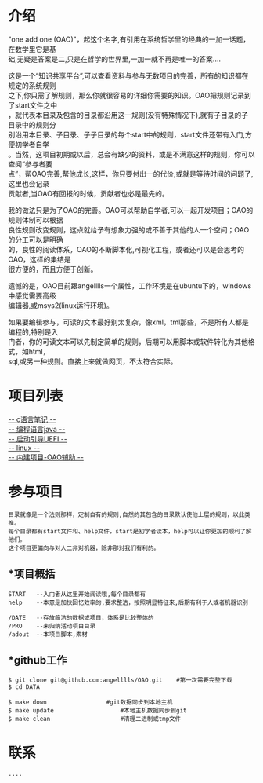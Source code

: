 介绍
===========


"one add one (OAO)"，起这个名字,有引用在系统哲学里的经典的一加一话题，在数学里它是基<br>
础,无疑是答案是二,只是在哲学的世界里,一加一就不再是唯一的答案.... <br>

这是一个“知识共享平台”,可以查看资料与参与无数项目的完善，所有的知识都在规定的系统规则<br>
之下,你只需了解规则，那么你就很容易的详细你需要的知识。OAO把规则记录到了start文件之中<br>
，就代表本目录及包含的目录都沿用这一规则(没有特殊情况下),就有子目录的子目录中的规则分<br>
别沿用本目录、子目录、子子目录的每个start中的规则，start文件还带有入门,方便初学者自学<br>
。当然，这项目初期或以后，总会有缺少的资料，或是不满意这样的规则，你可以查阅“参与者要<br>
点”，帮OAO完善,帮他成长,这样，你只要付出一的代价,或就是等待时间的问题了,这里也会记录<br>
贡献者,当OAO有回报的时候，贡献者也必是最先的。<br>
 
我的做法只是为了OAO的完善。OAO可以帮助自学者,可以一起开发项目；OAO的规则体制可以根据<br>
良性规则改变规则，这点就给予有想象力强的或不善于其他的人一个空间；OAO的分工可以是明确<br>
的，良性的阅读体系，OAO的不断脚本化,可视化工程，或者还可以是会思考的OAO，这样的集结是<br>
很方便的，而且方便于创新。<br>
 
遗憾的是，OAO目前跟angelllls一个属性，工作环境是在ubuntu下的，windows中感觉需要高级<br>
编辑器,或msys2(linux运行环境)。<br>
 
如果要编辑参与，可读的文本最好别太复杂，像xml，tml那些，不是所有人都是编程的,特别是入<br>
门者，你的可读文本可以先制定简单的规则，后期可以用脚本或软件转化为其他格式，如html，<br>
sql,或另一种规则。直接上来就做网页，不太符合实际。<br>
	 
	 
	 
项目列表
=========== 


 [-- c语言笔记 --](http://github.com/angelllls/OAO/tree/master/DATE/class.language/hu-ma2.C)<br>
 [-- 编程语言java --](https://github.com/angelllls/OAO/tree/master/DATE/class.language/hu-ma3.java)<br> 
 [-- 启动引导UEFI --](https://github.com/angelllls/OAO/tree/master/DATE/class.devinf/sys.uefi)<br> 
 [-- linux --](https://github.com/angelllls/OAO/tree/master/DATE/class.devinf/sys.linux)<br> 
 [-- 内建项目-OAO辅助 --](https://github.com/angelllls/d.aider)<br>

参与项目
===========
	目录就像是一个法则那样，定制自有的规则,自然的其包含的目录默认使他上层的规则，以此类推。
	每个目录都有start文件和、help文件，start是初学者读本，help可以让你更加的顺利了解他们。
	这个项目更偏向与对人二非对机器，除非那对我们有利的。


*项目概括
-----------
	START	--入门者从这里开始阅读哦,每个目录都有
	help	--本意是加快回忆效率的,要求整洁，按照明显特征来,后期有利于人或者机器识别
	
	/DATE	--存放简洁的数据或项目，体系是比较整体的
	/PRO	--未归纳活动项目目录
	/adout	--本项目脚本,素材
	


*github工作
-----------
	$ git clone git@github.com:angelllls/OAO.git	#第一次需要完整下载
	$ cd DATA

	$ make down					#git数据同步到本地主机 
	$ make update 					#本地主机数据同步到git
	$ make clean					#清理二进制或tmp文件



联系
===========
	....


